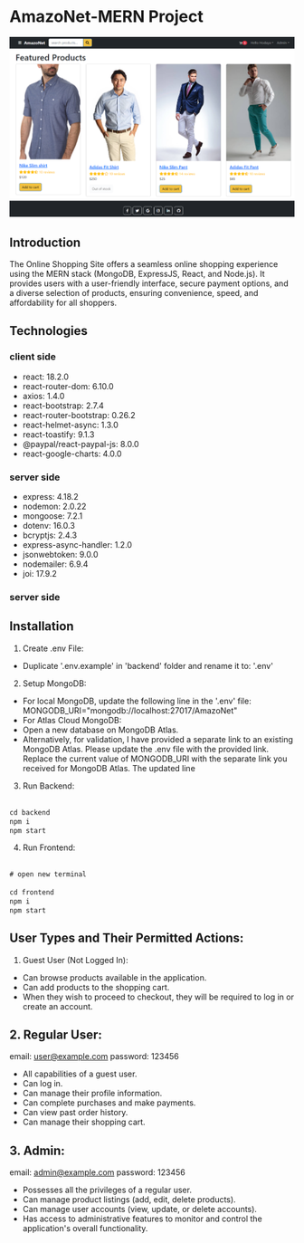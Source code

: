 # AmazoNet-MERN Project

![AmazoNet](/frontend/public/assets/images/‏‏AmazoNet.png)

## Introduction

The Online Shopping Site offers a seamless online shopping experience using the MERN stack (MongoDB, ExpressJS, React, and Node.js). It provides users with a user-friendly interface, secure payment options, and a diverse selection of products, ensuring convenience, speed, and affordability for all shoppers.

## Technologies

### client side

- react: 18.2.0
- react-router-dom: 6.10.0
- axios: 1.4.0
- react-bootstrap: 2.7.4
- react-router-bootstrap: 0.26.2
- react-helmet-async: 1.3.0
- react-toastify: 9.1.3
- @paypal/react-paypal-js: 8.0.0
- react-google-charts: 4.0.0

### server side

- express: 4.18.2
- nodemon: 2.0.22
- mongoose: 7.2.1
- dotenv: 16.0.3
- bcryptjs: 2.4.3
- express-async-handler: 1.2.0
- jsonwebtoken: 9.0.0
- nodemailer: 6.9.4
- joi: 17.9.2

### server side

## Installation

1. Create .env File:

- Duplicate '.env.example' in 'backend' folder and rename it to: '.env'

2. Setup MongoDB:

- For local MongoDB, update the following line in the '.env' file: MONGODB_URI="mongodb://localhost:27017/AmazoNet"
- For Atlas Cloud MongoDB:
- Open a new database on MongoDB Atlas.
- Alternatively, for validation, I have provided a separate link to an existing MongoDB Atlas. Please update the .env file with the provided link.
  Replace the current value of MONGODB_URI with the separate link you received for MongoDB Atlas. The updated line

3. Run Backend:

```

cd backend
npm i
npm start

```

4.  Run Frontend:

```

# open new terminal

cd frontend
npm i
npm start

```

## User Types and Their Permitted Actions:

1. Guest User (Not Logged In):

- Can browse products available in the application.
- Can add products to the shopping cart.
- When they wish to proceed to checkout, they will be required to log in or create an account.

## 2. Regular User:

email: user@example.com
password: 123456

- All capabilities of a guest user.
- Can log in.
- Can manage their profile information.
- Can complete purchases and make payments.
- Can view past order history.
- Can manage their shopping cart.

## 3. Admin:

email: admin@example.com
password: 123456

- Possesses all the privileges of a regular user.
- Can manage product listings (add, edit, delete products).
- Can manage user accounts (view, update, or delete accounts).
- Has access to administrative features to monitor and control the application's overall functionality.
